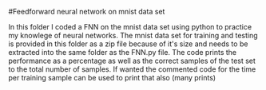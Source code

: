#Feedforward neural network on mnist data set

In this folder I coded a FNN on the mnist data set using python to practice my knowlege of neural networks. The mnist data set for training and testing is provided in this folder as a zip file because of it's size and needs to be extracted into the same folder as the FNN.py file. The code prints the performance as a percentage as well as the correct samples of the test set to the total number of samples. If wanted the commented code for the time per training sample can be used to print that also (many prints)